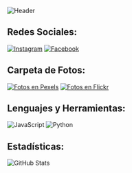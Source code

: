 ![Header](https://github.com/user-attachments/assets/1569ebfd-f872-4de6-a12f-fc78e3b5f69e)

## Redes Sociales:
[![Instagram](https://img.shields.io/badge/Instagram-ff69b4?style=flat&logo=instagram&logoColor=white)](https://www.instagram.com/emerson_llb/)
[![Facebook](https://img.shields.io/badge/Facebook-1877F2?style=flat&logo=facebook&logoColor=white)](https://www.facebook.com/profile.php?id=100063793224758)

## Carpeta de Fotos:
[![Fotos en Pexels](https://images.pexels.com/photos/1597665/pexels-photo-1597665.jpeg)](https://www.pexels.com/es-es/@sharnol-llavilla-betancur-80607913/)
[![Fotos en Flickr](https://live.staticflickr.com/65535/48917593443_7b0e5f013b_b.jpg)](https://www.flickr.com/photos/201032199@N08/)

## Lenguajes y Herramientas:
![JavaScript](https://img.shields.io/badge/JavaScript-yellow)
![Python](https://img.shields.io/badge/Python-blue)

## Estadísticas:
![GitHub Stats](https://github-readme-stats.vercel.app/api?username=pakasz28&show_icons=true)

